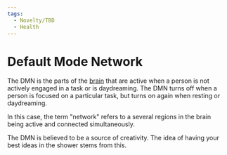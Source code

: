```yaml
---
tags:
  - Novelty/TBD
  - Health
---
```


# Default Mode Network

The DMN is the parts of the [brain](health/brain.md) that are active when a
person is not actively engaged in a task or is daydreaming. The DMN turns off
when a person is focused on a particular task, but turns on again when resting
or daydreaming.

In this case, the term "network" refers to a several regions in the brain being
active and connected simultaneously.

The DMN is believed to be a source of creativity. The idea of having your best
ideas in the shower stems from this.

